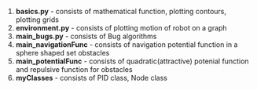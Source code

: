 1. **basics.py** - consists of mathematical function, plotting contours, plotting grids  
2. **environment.py** - consists of plotting motion of robot on a graph
3. **main_bugs.py** - consists of Bug algorithms
4. **main_navigationFunc** - consists of navigation potential function in a sphere shaped set obstacles
5. **main_potentialFunc** - consists of quadratic(attractive) potenial function and repulsive function for obstacles  
6. **myClasses** - consists of PID class, Node class


